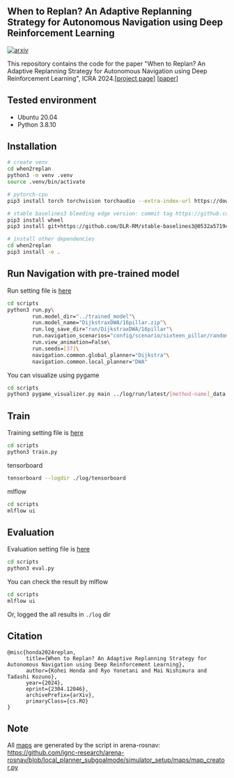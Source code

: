 ## When to Replan? An Adaptive Replanning Strategy for Autonomous Navigation using Deep Reinforcement Learning
[![arxiv](https://img.shields.io/badge/2024-ICRA-red.svg)](https://2024.ieee-icra.org/)

This repository contains the code for the paper "When to Replan? An Adaptive Replanning Strategy for Autonomous Navigation using Deep Reinforcement Learning", ICRA 2024.[[project page](https://omron-sinicx.github.io/when2replan/)] [[paper](https://arxiv.org/abs/2304.12046)]

## Tested environment

- Ubuntu 20.04
- Python 3.8.10


## Installation

```bash
# create venv
cd when2replan
python3 -m venv .venv
source .venv/bin/activate

# pytorch-cpu
pip3 install torch torchvision torchaudio --extra-index-url https://download.pytorch.org/whl/cpu

# stable baselines3 bleeding edge version: commit tag https://github.com/DLR-RM/stable-baselines3/commit/0532a5719c2bb46fd96b61a7e03dd8cb180c00fc
pip3 install wheel
pip3 install git+https://github.com/DLR-RM/stable-baselines3@0532a5719c2bb46fd96b61a7e03dd8cb180c00fc

# install other dependencies
cd when2replan
pip3 install -e .
```

## Run Navigation with pre-trained model

Run setting file is [here](./config//run/default.yaml)

```bash
cd scripts
python3 run.py\
        run.model_dir="../trained_model"\
        run.model_name="DijkstraxDWA/16pillar.zip"\
        run.log_save_dir="run/DijkstraxDWA/16pillar"\
        run.navigation_scenarios="config/scenario/sixteen_pillar/random.yaml"\
        run.view_animation=False\
        run.seeds=[37]\
        navigation.common.global_planner="Dijkstra"\
        navigation.common.local_planner="DWA"
```

You can visualize using pygame

```bash
cd scripts
python3 pygame_visualizer.py main ../log/run/latest/[method-name]_data.pkl
```

## Train

Training setting file is [here](./config/train/default.yaml)

```bash
cd scripts
python3 train.py
```

tensorboard

```bash
tensorboard --logdir ./log/tensorboard
```

mlflow
```bash
cd scripts
mlflow ui
```


## Evaluation

Evaluation setting file is [here](./config/eval/default.yaml)

```bash
cd scripts
python3 eval.py
```

You can check the result by mlflow

```bash
cd scripts
mlflow ui
```

Or, logged the all results in `./log` dir



## Citation
```
@misc{honda2024replan,
      title={When to Replan? An Adaptive Replanning Strategy for Autonomous Navigation using Deep Reinforcement Learning},
      author={Kohei Honda and Ryo Yonetani and Mai Nishimura and Tadashi Kozuno},
      year={2024},
      eprint={2304.12046},
      archivePrefix={arXiv},
      primaryClass={cs.RO}
}
```

## Note

All [maps](./maps/) are generated by the script in arena-rosnav: https://github.com/ignc-research/arena-rosnav/blob/local_planner_subgoalmode/simulator_setup/maps/map_creator.py